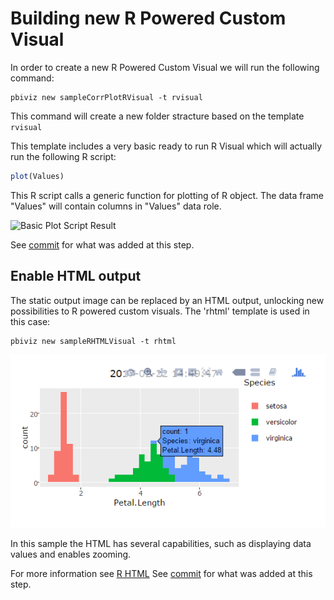 # Building new R Powered Custom Visual
In order to create a new R Powered Custom Visual we will run the following command:

```
pbiviz new sampleCorrPlotRVisual -t rvisual
```

This command will create a new folder stracture based on the template `rvisual`

This template includes a very basic ready to run R Visual which will actually run the following R script:

```r
plot(Values)
```

This R script calls a generic function for plotting of R object. The data frame "Values" will contain columns in "Values" data role.

![Basic Plot Script Result](images/BasicPlot.png)

See [commit](https://github.com/Microsoft/PowerBI-visuals-sampleCorrPlotRVisual/commit/e7d31301bfa0ba9419e67383a9f27ae340e79fee) for what was added at this step.

## Enable HTML output
The static output image can be replaced by an HTML output, unlocking new possibilities to R powered custom visuals.
The 'rhtml' template is used in this case:

```
pbiviz new sampleRHTMLVisual -t rhtml
```
![Basic HTML Plot Script Result](images/BasicHTMLPlot.png)

In this sample the HTML has several capabilities, such as displaying data values and enables zooming.

For more information see [R HTML](CreateRHTML.md)
See [commit](https://github.com/Microsoft/PowerBI-visuals-tools/commit/3e03b7595c69929716772e4f58f192d08e103619) for what was added at this step.
